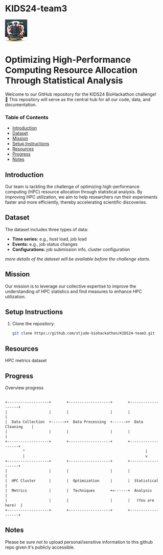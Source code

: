 # KIDS24-team3

<img src="public/server-logo.png" width="72">

# Optimizing High-Performance Computing Resource Allocation Through Statistical Analysis

Welcome to our GitHub repository for the KIDS24 BioHackathon challenge! 🎉 This repository will serve as the central hub for all our code, data, and documentation.

### Table of Contents
- [Introduction](#introduction)
- [Dataset](#dataset)
- [Mission](#mission)
- [Setup Instructions](#setup-instructions)
- [Resources](#resources)
- [Progress](#progress)
- [Notes](#notes)

## Introduction
Our team is tackling the challenge of optimizing high-performance computing (HPC) resource allocation through statistical analysis. By improving HPC utilization, we aim to help researchers run their experiments faster and more efficiently, thereby accelerating scientific discoveries.

## Dataset
The dataset includes three types of data:
- **Time series:** e.g., host load, job load
- **Events:** e.g., job status changes
- **Configurations:** job submission info, cluster configuration

_more details of the dataset will be available before the challenge starts._

## Mission
Our mission is to leverage our collective expertise to improve the understanding of HPC statistics and find measures to enhance HPC utilization.

## Setup Instructions
1. Clone the repository:
    ```sh
    git clone https://github.com/stjude-biohackathon/KIDS24-team3.git
    ```

## Resources

HPC metrics dataset

## Progress

Overview progress

```plaintext

+-------------------+       +-------------------+       +-------------------+
|                   |       |                   |       |                   |
|  Data Collection  +------>+  Data Processing  +------>+  Data Cleaning    |
|                   |       |                   |       |                   |
+-------------------+       +-------------------+       +-------------------+
        ^                                                       |
        |                                                       v
+-------------------+       +-------------------+       +-------------------+
|                   |       |                   |       |                   |
|  HPC Cluster      |       |  Optimization     |       |  Statistical      |
|  Metrics          |       |  Techniques       +<------+  Analysis         |
|                   |       |                   |       |   (You are here)  |
+-------------------+       +-------------------+       +-------------------+
```

## Notes
Please be sure not to upload personal/sensitive information to this github repo given it's publicly accessible.
